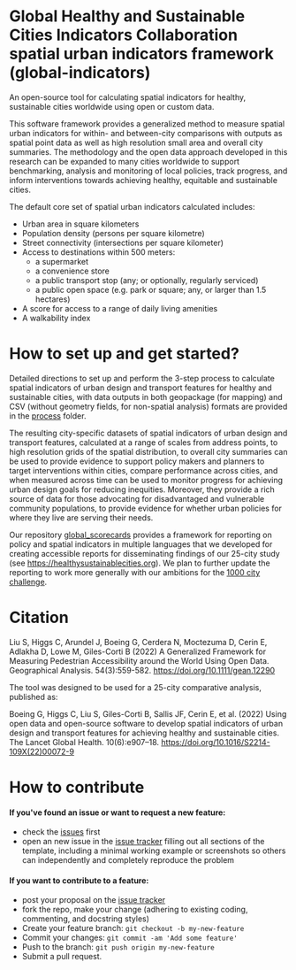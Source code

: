 # Global Healthy and Sustainable Cities Indicators Collaboration spatial urban indicators framework (global-indicators)

An open-source tool for calculating spatial indicators for healthy, sustainable cities worldwide using open or custom data.

This software framework provides a generalized method to measure spatial urban indicators for within- and between-city comparisons with outputs as spatial point data as well as high resolution small area and overall city summaries. The methodology and the open data approach developed in this research can be expanded to many cities worldwide to support benchmarking, analysis and monitoring of local policies, track progress, and inform interventions towards achieving healthy, equitable and sustainable cities.

The default core set of spatial urban indicators calculated includes:

- Urban area in square kilometers
- Population density (persons per square kilometre)
- Street connectivity (intersections per square kilometer)
- Access to destinations within 500 meters:
    - a supermarket
    - a convenience store
    - a public transport stop (any; or optionally, regularly serviced)
    - a public open space (e.g. park or square; any, or larger than 1.5 hectares)
- A score for access to a range of daily living amenities
- A walkability index

# How to set up and get started?

Detailed directions to set up and perform the 3-step process to calculate spatial indicators of urban design and transport features for healthy and sustainable cities, with data outputs in both geopackage (for mapping) and CSV (without geometry fields, for non-spatial analysis) formats are provided in the [process](./process) folder.

The resulting city-specific datasets of spatial indicators of urban design and transport features, calculated at a range of scales from address points, to high resolution grids of the spatial distribution, to overall city summaries can be used to provide evidence to support policy makers and planners to target interventions within cities, compare performance across cities, and when measured across time can be used to monitor progress for achieving urban design goals for reducing inequities. Moreover, they provide a rich source of data for those advocating for disadvantaged and vulnerable community populations, to provide evidence for whether urban policies for where they live are serving their needs.

Our repository [global_scorecards](https://github.com/global-healthy-liveable-cities/global_scorecards) provides a framework for reporting on policy and spatial indicators in multiple languages that we developed for creating accessible reports for disseminating findings of our 25-city study (see https://healthysustainablecities.org). We plan to further update the reporting to work more generally with our ambitions for the [1000 city challenge](https://www.healthysustainablecities.org/1000cities).

# Citation

Liu S, Higgs C, Arundel J, Boeing G, Cerdera N, Moctezuma D, Cerin E, Adlakha D, Lowe M, Giles-Corti B (2022) A Generalized Framework for Measuring Pedestrian Accessibility around the World Using Open Data. Geographical Analysis. 54(3):559-582. https://doi.org/10.1111/gean.12290

The tool was designed to be used for a 25-city comparative analysis, published as:

Boeing G, Higgs C, Liu S, Giles-Corti B, Sallis JF, Cerin E, et al. (2022) Using open data and open-source software to develop spatial indicators of urban design and transport features for achieving healthy and sustainable cities. The Lancet Global Health. 10(6):e907–18. https://doi.org/10.1016/S2214-109X(22)00072-9

# How to contribute

#### If you've found an issue or want to request a new feature:

  - check the [issues](https://github.com/global-healthy-liveable-cities/global-indicators/issues) first
  - open an new issue in the [issue tracker](https://github.com/global-healthy-liveable-cities/global-indicators/issues) filling out all sections of the template, including a minimal working example or screenshots so others can independently and completely reproduce the problem

#### If you want to contribute to a feature:

  - post your proposal on the [issue tracker](https://github.com/global-healthy-liveable-cities/global-indicators/issues)
  - fork the repo, make your change (adhering to existing coding, commenting, and docstring styles)
  - Create your feature branch: `git checkout -b my-new-feature`
  - Commit your changes: `git commit -am 'Add some feature'`
  - Push to the branch: `git push origin my-new-feature`
  - Submit a pull request.
